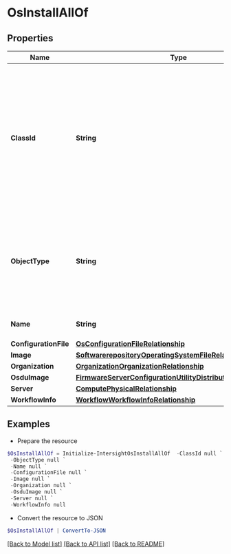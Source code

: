 # OsInstallAllOf
## Properties

Name | Type | Description | Notes
------------ | ------------- | ------------- | -------------
**ClassId** | **String** | The fully-qualified name of the instantiated, concrete type. This property is used as a discriminator to identify the type of the payload when marshaling and unmarshaling data. | [default to "os.Install"]
**ObjectType** | **String** | The fully-qualified name of the instantiated, concrete type. The value should be the same as the &#39;ClassId&#39; property. | [default to "os.Install"]
**Name** | **String** | The name of the OS install configuration. | [optional] 
**ConfigurationFile** | [**OsConfigurationFileRelationship**](OsConfigurationFileRelationship.md) |  | [optional] 
**Image** | [**SoftwarerepositoryOperatingSystemFileRelationship**](SoftwarerepositoryOperatingSystemFileRelationship.md) |  | [optional] 
**Organization** | [**OrganizationOrganizationRelationship**](OrganizationOrganizationRelationship.md) |  | [optional] 
**OsduImage** | [**FirmwareServerConfigurationUtilityDistributableRelationship**](FirmwareServerConfigurationUtilityDistributableRelationship.md) |  | [optional] 
**Server** | [**ComputePhysicalRelationship**](ComputePhysicalRelationship.md) |  | [optional] 
**WorkflowInfo** | [**WorkflowWorkflowInfoRelationship**](WorkflowWorkflowInfoRelationship.md) |  | [optional] 

## Examples

- Prepare the resource
```powershell
$OsInstallAllOf = Initialize-IntersightOsInstallAllOf  -ClassId null `
 -ObjectType null `
 -Name null `
 -ConfigurationFile null `
 -Image null `
 -Organization null `
 -OsduImage null `
 -Server null `
 -WorkflowInfo null
```

- Convert the resource to JSON
```powershell
$OsInstallAllOf | ConvertTo-JSON
```

[[Back to Model list]](../README.md#documentation-for-models) [[Back to API list]](../README.md#documentation-for-api-endpoints) [[Back to README]](../README.md)

